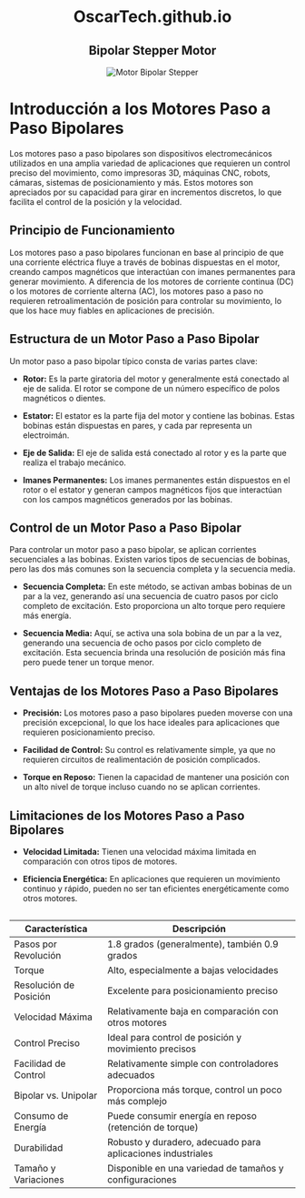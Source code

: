 <div style="text-align: center;">
  <h1>OscarTech.github.io</h1>
</div>

<div align="center">
  <h2>Bipolar Stepper Motor</h2>
  <img src="https://github.com/OscarSanchez10/OscarTech.github.io/assets/129460323/6441bc4e-1ecc-423f-aa6d-aca5d755e8db" alt="Motor Bipolar Stepper">
</div>

# Introducción a los Motores Paso a Paso Bipolares

Los motores paso a paso bipolares son dispositivos electromecánicos utilizados en una amplia variedad de aplicaciones que requieren un control preciso del movimiento, como impresoras 3D, máquinas CNC, robots, cámaras, sistemas de posicionamiento y más. Estos motores son apreciados por su capacidad para girar en incrementos discretos, lo que facilita el control de la posición y la velocidad.

## Principio de Funcionamiento

Los motores paso a paso bipolares funcionan en base al principio de que una corriente eléctrica fluye a través de bobinas dispuestas en el motor, creando campos magnéticos que interactúan con imanes permanentes para generar movimiento. A diferencia de los motores de corriente continua (DC) o los motores de corriente alterna (AC), los motores paso a paso no requieren retroalimentación de posición para controlar su movimiento, lo que los hace muy fiables en aplicaciones de precisión.

## Estructura de un Motor Paso a Paso Bipolar

Un motor paso a paso bipolar típico consta de varias partes clave:

- **Rotor:** Es la parte giratoria del motor y generalmente está conectado al eje de salida. El rotor se compone de un número específico de polos magnéticos o dientes.

- **Estator:** El estator es la parte fija del motor y contiene las bobinas. Estas bobinas están dispuestas en pares, y cada par representa un electroimán.

- **Eje de Salida:** El eje de salida está conectado al rotor y es la parte que realiza el trabajo mecánico.

- **Imanes Permanentes:** Los imanes permanentes están dispuestos en el rotor o el estator y generan campos magnéticos fijos que interactúan con los campos magnéticos generados por las bobinas.

## Control de un Motor Paso a Paso Bipolar

Para controlar un motor paso a paso bipolar, se aplican corrientes secuenciales a las bobinas. Existen varios tipos de secuencias de bobinas, pero las dos más comunes son la secuencia completa y la secuencia media.

- **Secuencia Completa:** En este método, se activan ambas bobinas de un par a la vez, generando así una secuencia de cuatro pasos por ciclo completo de excitación. Esto proporciona un alto torque pero requiere más energía.

- **Secuencia Media:** Aquí, se activa una sola bobina de un par a la vez, generando una secuencia de ocho pasos por ciclo completo de excitación. Esta secuencia brinda una resolución de posición más fina pero puede tener un torque menor.

## Ventajas de los Motores Paso a Paso Bipolares

- **Precisión:** Los motores paso a paso bipolares pueden moverse con una precisión excepcional, lo que los hace ideales para aplicaciones que requieren posicionamiento preciso.

- **Facilidad de Control:** Su control es relativamente simple, ya que no requieren circuitos de realimentación de posición complicados.

- **Torque en Reposo:** Tienen la capacidad de mantener una posición con un alto nivel de torque incluso cuando no se aplican corrientes.

## Limitaciones de los Motores Paso a Paso Bipolares

- **Velocidad Limitada:** Tienen una velocidad máxima limitada en comparación con otros tipos de motores.

- **Eficiencia Energética:** En aplicaciones que requieren un movimiento continuo y rápido, pueden no ser tan eficientes energéticamente como otros motores.

<div style="display: flex; justify-content: center;">
  <table>
    <thead>
      <tr>
        <th>Característica</th>
        <th>Descripción</th>
      </tr>
    </thead>
    <tbody>
      <tr>
        <td>Pasos por Revolución</td>
        <td>1.8 grados (generalmente), también 0.9 grados</td>
      </tr>
      <tr>
        <td>Torque</td>
        <td>Alto, especialmente a bajas velocidades</td>
      </tr>
      <tr>
        <td>Resolución de Posición</td>
        <td>Excelente para posicionamiento preciso</td>
      </tr>
      <tr>
        <td>Velocidad Máxima</td>
        <td>Relativamente baja en comparación con otros motores</td>
      </tr>
      <tr>
        <td>Control Preciso</td>
        <td>Ideal para control de posición y movimiento precisos</td>
      </tr>
      <tr>
        <td>Facilidad de Control</td>
        <td>Relativamente simple con controladores adecuados</td>
      </tr>
      <tr>
        <td>Bipolar vs. Unipolar</td>
        <td>Proporciona más torque, control un poco más complejo</td>
      </tr>
      <tr>
        <td>Consumo de Energía</td>
        <td>Puede consumir energía en reposo (retención de torque)</td>
      </tr>
      <tr>
        <td>Durabilidad</td>
        <td>Robusto y duradero, adecuado para aplicaciones industriales</td>
      </tr>
      <tr>
        <td>Tamaño y Variaciones</td>
        <td>Disponible en una variedad de tamaños y configuraciones</td>
      </tr>
    </tbody>
  </table>
</div>
